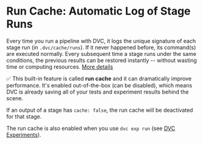 # Run Cache: Automatic Log of Stage Runs

Every time you run a pipeline with DVC, it logs the unique signature of each
stage run (in `.dvc/cache/runs`). If it never happened before, its command(s)
are executed normally. Every subsequent time a <abbr>stage<abbr> runs under the
same conditions, the previous results can be restored instantly -- without
wasting time or computing resources.
[More details](/doc/user-guide/project-structure/internal-files#run-cache)

✅ This built-in feature is called **run cache** and it can dramatically improve
performance. It's enabled out-of-the-box (can be disabled), which means DVC is
already saving all of your tests and experiment results behind the scene.

<admon type="warning">

If an output of a stage has `cache: false`, the run cache will be deactivated
for that stage.

</admon>

The run cache is also enabled when you use `dvc exp run` (see
[DVC Experiments](/doc/user-guide/experiment-management)).
